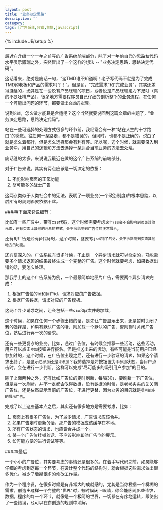 ```yaml
---
layout: post
title: "业务决定思路"
description: ""
category: 
tags: [广告系统,容错,前端,javascript]
---
```

{% include JB/setup %}

---

最近在升级一个一年之前写的广告系统前端部分，除了对一年前自己的思路和代码水平表示骚瑞之外，突然冒出了一个这样的想法 -- "业务决定思路，思路决定代码"。

这话看来，绝对是废话一句，“这TMD谁不知道啊！老子写代码不就是为了完成TMD的老板和产品的需求吗？！”。但是呢，“完成需求”和“完成业务”，其实还差得挺远的，尤其是在一些没有产品经理的项目，或者说是产品经理能力不足时（真的不是吐槽产品），很多地方需要程序员自己仔细的剖析整个的业务流程，在任何一个可能出问题的环节，都要做出``合适``的处理。

说到``合适``，怎么做才能算是合适呢？这个当然就要说回到这篇文章的主题了，“业务决定思路，思路决定代码”。

站在一些可选择的处理方式很多的环节前，我经常会有一种“站在人生的十字路口”的感觉。往任何一条路走，都不是错误的，但同时，也都不是正确的。说白了就是怎么着都行，但是怎么选择都会有利有弊。所以呢，这个时候，就需要深入到业务中，用自己的逻辑和方法去选择一条适合当前业务的方法去处理。

废话说的太多，来说说我最近在做的这个广告系统的前端部分。

对于广告来说，其实有两点应该是一切决定的依据：

1. 不能影响页面的正常功能
2. 尽可能多的战士广告

这两点类似于人类社会中的宪法，表明了一项业务(一个政治制度)的根本思路，以后所有的规则都要依据于此。

#####下面来说说细节：

比如有一些广告中，带有css代码，这个时候需要考虑``这个css会不会影响到页面其他元素，还有页面上其他的元素的样式，会不会影响到广告位的正常展示``。

还有的广告是带有js代码的，这个时候，就要考``js出错了的话，会不会影响到页面其他地方的功能``。

还有更深入的，广告系统有很多时候，不止是一个异步请求就可以搞定的，可能需要多个请求返回的结果最终生成一个完整的广告。这个时候就要考虑，如果数据出错的话，要怎么处理。

那我手上的这个广告系统为例，一个最最简单地图片广告，需要两个异步请求完成：

1. 根据广告位的id和用户id，请求对应的广告数据。
2. 根据广告数据，请求对应的广告模板。

这两个异步请求之间，还会包括一些css和js文件的加载。

这个时候，如果在任何一个步骤出错的话，是先让广告显示出来，还是暂时关闭？我的选择是，如果有默认广告的话，则加载一个默认的广告，否则暂时关闭广告位，然后进行再一次的请求。

还有一些更复杂的业务，比如，通过广告位，有时候会推荐一些活动，这些活动，用户可以点击``参加``按钮进行报名。但是推送出来的活动，有些可能是当前用户已经参加过的，这个时候，在广告位出现之后，还有进行一步验证的请求，如果这个请求出错了，是显示``已参加``还是``未参加``？我的选择是将按钮置为``未参加``状态，当用户点击时，会在进行一步判断。这样可以完成"尽可能多的吸引用户参加"的目的。

除了上面两种之外，还有比如广告位的定时刷新，每隔30s，要刷新一下广告位，但是每一次刷新，并不一定都会取得数据，没有数据的时候，是老老实实的先关闭广告位，还是依然显示当前的广告位，不进行更替，因为业务的目的就是``尽可能多的展示广告``。



完成了以上这些基本点之后，其实还有很多地方是需要考虑，比如：

1. 页面上有很多广告位，为了减少请求，广告请求应该合并。
2. 如果广告定时更新的话，那广告的模板应该缓存在本地。
3. 所有广告状态的请求，也应该合并成一个。
4. 某一个广告位挂掉的话，不应该影响其他广告位的展示。
5. 如何能方便的进行调试等等。

#####最后


一个小小的广告位，其实要考虑的事情还是很多的。在着手写代码之前，如果能够仔细的考虑到这每一个环节，在设计整个代码的结构时，就会根据这些需求做出很多优化，减少了后期很多的修改工作量。

作为一个程序员，在很多时候是有非常大的成就感的，尤其是当你根据一个模糊的需求，创造出这样一个完整的"世界"时，有时候闭上眼睛，你会能感到那些请求，数据，程序的每一个环节，就像是一个极简的世界，一切都在有序地运转，即使出了一些错误，也可以在你创造的规则中消解。

